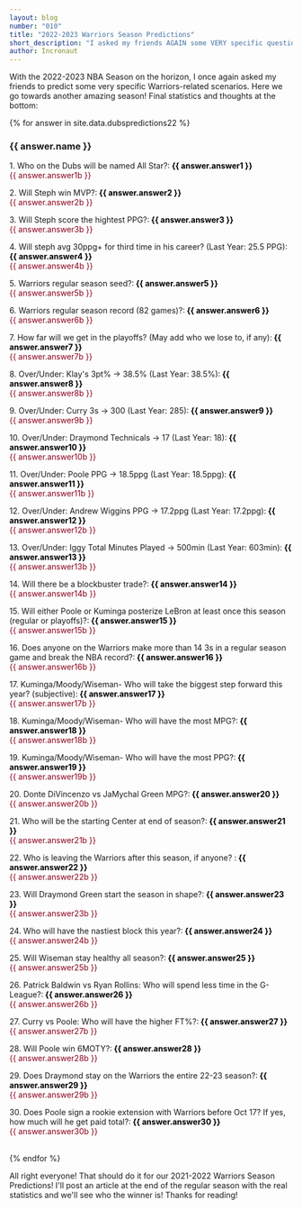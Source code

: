 ```yaml
---
layout: blog
number: "010"
title: "2022-2023 Warriors Season Predictions"
short_description: "I asked my friends AGAIN some VERY specific questions about the upcoming Warriors season, and here's what I got"
author: Incronaut
---
```


With the 2022-2023 NBA Season on the horizon, I once again asked my friends to predict some very specific Warriors-related scenarios.  Here we go towards another amazing season!  Final statistics and thoughts at the bottom:

{% for answer in site.data.dubspredictions22 %}
<h3>{{ answer.name }}</h3>
<div style="color: {{ answer.color }};">
<p style="margin: 0;">1. Who on the Dubs will be named All Star?:<b style="color:black;"> {{ answer.answer1 }}</b> <div style="color: #88001b;">{{ answer.answer1b }}</div></p>
<p style="margin: 0;">2. Will Steph win MVP?:<b style="color:black;"> {{ answer.answer2 }}</b> <div style="color: #88001b;">{{ answer.answer2b }}</div></p>
<p style="margin: 0;">3. Will Steph score the hightest PPG?:<b style="color:black;"> {{ answer.answer3 }}</b><div style="color: #88001b;">{{ answer.answer3b }}</div></p>
<p style="margin: 0;">4. Will steph avg 30ppg+ for third time in his career? (Last Year: 25.5 PPG):<b style="color:black;"> {{ answer.answer4 }}</b><div style="color: #88001b;">{{ answer.answer4b }}</div></p>
<p style="margin: 0;">5. Warriors regular season seed?:<b style="color:black;"> {{ answer.answer5 }}</b><div style="color: #88001b;">{{ answer.answer5b }}</div></p>
<p style="margin: 0;">6. Warriors regular season record (82 games)?:<b style="color:black;"> {{ answer.answer6 }}</b><div style="color: #88001b;">{{ answer.answer6b }}</div></p>
<p style="margin: 0;">7. How far will we get in the playoffs? (May add who we lose to, if any):<b style="color:black;"> {{ answer.answer7 }}</b><div style="color: #88001b;">{{ answer.answer7b }}</div></p>
<p style="margin: 0;">8. Over/Under: Klay's 3pt% -> 38.5% (Last Year: 38.5%):<b style="color:black;"> {{ answer.answer8 }}</b><div style="color: #88001b;">{{ answer.answer8b }}</div></p>
<p style="margin: 0;">9. Over/Under: Curry 3s -> 300 (Last Year: 285):<b style="color:black;"> {{ answer.answer9 }}</b><div style="color: #88001b;">{{ answer.answer9b }}</div></p>
<p style="margin: 0;">10. Over/Under: Draymond Technicals -> 17 (Last Year: 18):<b style="color:black;"> {{ answer.answer10 }}</b><div style="color: #88001b;">{{ answer.answer10b }}</div></p>
<p style="margin: 0;">11. Over/Under: Poole PPG -> 18.5ppg (Last Year: 18.5ppg):<b style="color:black;"> {{ answer.answer11 }}</b><div style="color: #88001b;">{{ answer.answer11b }}</div></p>
<p style="margin: 0;">12. Over/Under: Andrew Wiggins PPG -> 17.2ppg  (Last Year: 17.2ppg):<b style="color:black;"> {{ answer.answer12 }}</b><div style="color: #88001b;">{{ answer.answer12b }}</div></p>
<p style="margin: 0;">13. Over/Under: Iggy Total Minutes Played -> 500min (Last Year: 603min):<b style="color:black;"> {{ answer.answer13 }}</b><div style="color: #88001b;">{{ answer.answer13b }}</div></p>
<p style="margin: 0;">14. Will there be a blockbuster trade?:<b style="color:black;"> {{ answer.answer14 }}</b><div style="color: #88001b;">{{ answer.answer14b }}</div></p>
<p style="margin: 0;">15. Will either Poole or Kuminga posterize LeBron at least once this season (regular or playoffs)?:<b style="color:black;"> {{ answer.answer15 }}</b><div style="color: #88001b;">{{ answer.answer15b }}</div></p>
<p style="margin: 0;">16. Does anyone on the Warriors make more than 14 3s in a regular season game and break the NBA record?:<b style="color:black;"> {{ answer.answer16 }}</b><div style="color: #88001b;">{{ answer.answer16b }}</div></p>
<p style="margin: 0;">17. Kuminga/Moody/Wiseman- Who will take the biggest step forward this year? (subjective):<b style="color:black;"> {{ answer.answer17 }}</b><div style="color: #88001b;">{{ answer.answer17b }}</div></p>
<p style="margin: 0;">18. Kuminga/Moody/Wiseman- Who will have the most MPG?:<b style="color:black;"> {{ answer.answer18 }}</b><div style="color: #88001b;">{{ answer.answer18b }}</div></p>
<p style="margin: 0;">19. Kuminga/Moody/Wiseman- Who will have the most PPG?:<b style="color:black;"> {{ answer.answer19 }}</b><div style="color: #88001b;">{{ answer.answer19b }}</div></p>
<p style="margin: 0;">20. Donte DiVincenzo vs JaMychal Green MPG?:<b style="color:black;"> {{ answer.answer20 }}</b><div style="color: #88001b;">{{ answer.answer20b }}</div></p>
<p style="margin: 0;">21. Who will be the starting Center at end of season?:<b style="color:black;"> {{ answer.answer21 }}</b><div style="color: #88001b;">{{ answer.answer21b }}</div></p>
<p style="margin: 0;">22. Who is leaving the Warriors after this season, if anyone? :<b style="color:black;"> {{ answer.answer22 }}</b><div style="color: #88001b;">{{ answer.answer22b }}</div></p>
<p style="margin: 0;">23. Will Draymond Green start the season in shape?:<b style="color:black;"> {{ answer.answer23 }}</b><div style="color: #88001b;">{{ answer.answer23b }}</div></p>
<p style="margin: 0;">24. Who will have the nastiest block this year?:<b style="color:black;"> {{ answer.answer24 }}</b><div style="color: #88001b;">{{ answer.answer24b }}</div></p>
<p style="margin: 0;">25. Will Wiseman stay healthy all season?:<b style="color:black;"> {{ answer.answer25 }}</b><div style="color: #88001b;">{{ answer.answer25b }}</div></p>
<p style="margin: 0;">26. Patrick Baldwin vs Ryan Rollins: Who will spend less time in the G-League?:<b style="color:black;"> {{ answer.answer26 }}</b><div style="color: #88001b;">{{ answer.answer26b }}</div></p>
<p style="margin: 0;">27. Curry vs Poole: Who will have the higher FT%?:<b style="color:black;"> {{ answer.answer27 }}</b><div style="color: #88001b;">{{ answer.answer27b }}</div></p>
<p style="margin: 0;">28. Will Poole win 6MOTY?:<b style="color:black;"> {{ answer.answer28 }}</b><div style="color: #88001b;">{{ answer.answer28b }}</div></p>
<p style="margin: 0;">29. Does Draymond stay on the Warriors the entire 22-23 season?:<b style="color:black;"> {{ answer.answer29 }}</b><div style="color: #88001b;">{{ answer.answer29b }}</div></p>
<p style="margin: 0;">30. Does Poole sign a rookie extension with Warriors before Oct 17? If yes, how much will he get paid total?:<b style="color:black;"> {{ answer.answer30 }}</b><div style="color: #88001b;">{{ answer.answer30b }}</div></p>
</div>
<br/>
{% endfor %}

All right everyone! That should do it for our 2021-2022 Warriors Season Predictions!  I'll post an article at the end of the regular season with the real statistics and we'll see who the winner is!  Thanks for reading!
